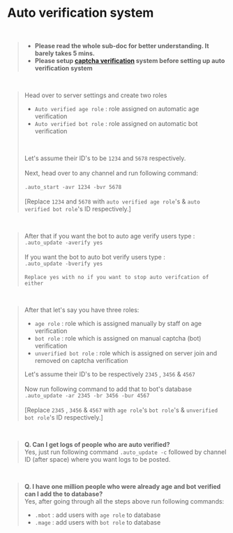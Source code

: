 # Auto verification system

<br>

> + **Please read the whole sub-doc for better understanding. It barely takes 5 mins.**
> + **Please setup [captcha verification](https://github.com/leothewolf/diswiki/blob/main/docs/manual-verification-system.md) system before setting up auto verification system**

<br>

> Head over to server settings and create two roles
>   + `Auto verified age role` : role assigned on automatic age verification
>   + `Auto verified bot role` : role assigned on automatic bot verification
> <br>
> 
> Let's assume their ID's to be `1234` and `5678` respectively. 
> <br>
> <br>
> Next, head over to any channel and run following command:
> <br>
> <br>
> `.auto_start -avr 1234 -bvr 5678`
> <br>
> <br>
> [Replace `1234` and `5678` with `auto verified age role`'s & `auto verified bot role`'s ID respectively.]

<br>

> After that if you want the bot to auto age verify users type :
> <br>
> `.auto_update -averify yes` 
> <br>
> <br>
> If you want the bot to auto bot verify users type :
> <br>
> `.auto_update -bverify yes` 
> <br>
> <br>
> `Replace yes with no if you want to stop auto verifcation of either`

<br>

> After that let's say you have three roles:
>   + `age role` : role which is assigned manually by staff on age verification
>   + `bot role` : role which is assigned on manual captcha (bot) verification 
>   + `unverified bot role` : role which is assigned on server join and removed on captcha verification
>
> Let's assume their ID's to be respectively `2345` , `3456` & `4567`
> <br>
> <br>
> Now run following command to add that to bot's database
> <br>
> `.auto_update -ar 2345 -br 3456 -bur 4567`
> <br>
> <br>
> [Replace `2345` , `3456` & `4567` with `age role`'s `bot role`'s & `unverified bot role`'s ID respectively.]

<br>

> **Q. Can I get logs of people who are auto verified?**
> <br>
> Yes, just run following command `.auto_update -c` followed by channel ID (after space) where you want logs to be posted.

<br>

> **Q. I have one million people who were already age and bot verified can I add the to database?**
> <br>
> Yes, after going through all the steps above run following commands:
>   + `.mbot` : add users with `age role` to database
>   + `.mage` : add users with `bot role` to database
